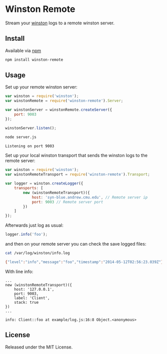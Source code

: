 # Winston Remote

Stream your [winston](https://github.com/flatiron/winston) logs to a remote winston server.

## Install

Available via [npm](https://www.npmjs.org/)

```bash
npm install winston-remote
```

## Usage

Set up your remote winston server:

```javascript
var winston = require('winston');
var winstonRemote = require('winston-remote').Server;

var winstonServer = winstonRemote.createServer({
    port: 9003
});

winstonServer.listen();
```

```bash
node server.js

Listening on port 9003
```

Set up your local winston transport that sends the winston logs to the remote server:

```javascript
var winston = require('winston');
var winstonRemoteTransport = require('winston-remote').Transport;

var logger = winston.createLogger({
    transports: [
        new (winstonRemoteTransport)({
            host: 'syn-blue.andrew.cmu.edu', // Remote server ip
            port: 9003 // Remote server port
        })
    ]
});
```

Afterwards just log as usual:

```javascript
logger.info('foo');
```

and then on your remote server you can check the save logged files:

```bash
cat /var/log/winston/info.log

{"level":"info","message":"foo","timestamp":"2014-05-12T02:56:23.039Z"}
```

With line info:

```
...
new (winstonRemoteTransport)({
    host: '127.0.0.1',
    port: 9003,
    label: 'Client',
    stack: true
})
...
```

```
info: Client::foo at example/log.js:16:8 Object.<anonymous>
```

## License

Released under the MIT License.
